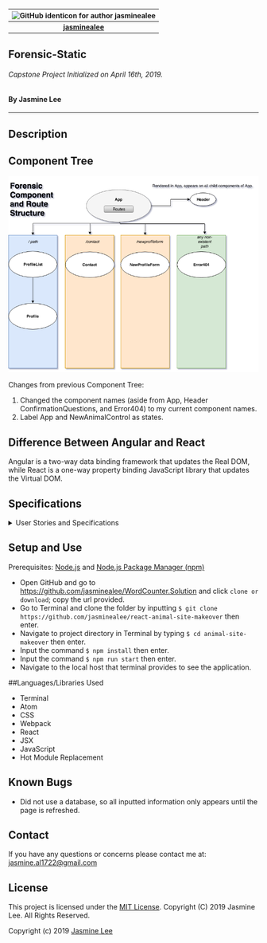 |<img src="https://github.com/identicons/jasminealee.png" width=100 alt="GitHub identicon for author jasminealee">|
|:-----:|
| [**jasminealee**](https://github.com/jasminealee ) |


## Forensic-Static

###### Capstone Project Initialized on April 16th, 2019.

#### By Jasmine Lee
----------

## Description

## Component Tree
![Component-Tree](/images/component-tree.png)

Changes from previous Component Tree:
<ol>
  <li>Changed the component names (aside from App, Header ConfirmationQuestions, and Error404) to my current component names.</li>
  <li>Label App and NewAnimalControl as states.</li>
</ol>

## Difference Between Angular and React
Angular is a two-way data binding framework that updates the Real DOM, while React is a one-way property binding JavaScript library that updates the Virtual DOM.

## Specifications
<details>
<summary>User Stories and Specifications</summary>

  <table>
    <tr>
      <th> Scenario 01 </th><th></th>
    </tr>
    <tr>
      <td> Behavior </td>
      <td>User views the list of inputted animals.</td>
    </tr>
    <tr>
      <td> Input </td>
      <td>User Clicks "Home".</td>
    </tr>
    <tr>
      <td> Output </td>
      <td>User sees a list of all species and notes that are inputted and the time they were created, in blocks. There is no database used, so all inputted information only appears until the page is refreshed.</td>
    </tr>
  </table>

  <table>  
    <tr>
      <th> Scenario 02 </th><th></th>
    </tr>
    <tr>
      <td> Behavior </td>
      <td>User views the biography about the author.</td>
    </tr>
    <tr>
      <td> Input </td>
      <td>User Clicks "About".</td>
    </tr>
    <tr>
      <td> Output </td>
      <td>User sees a picture and information about the author.</td>
    </tr>
  </table>  

  <table>  
    <tr>
      <th> Scenario 03 </th><th></th>
    </tr>
    <tr>
      <td> Behavior </td>
      <td> User inputs information about a new animal. </td>
    </tr>
    <tr>
      <td> Input </td>
      <td> User clicks "Create Animal" and then is prompted with the question "Would you like to proceed?" Then they click "Yes". The user will then input a species and a note about the species before clicking "Submit". </td>
    </tr>
    <tr>
      <td> Output </td>
      <td> The user must click "Home" to view the updated Animals list. There is no database used, so all inputted information only appears until the page is refreshed. </td>
  </table>

  <table>  
    <tr>
      <th> Scenario 04 </th><th></th>
    </tr>
    <tr>
      <td> Behavior </td>
      <td> User selects a species on the Admin page. </td>
    </tr>
    <tr>
      <td> Input </td>
      <td> User clicks "Admin". All animals that have been inputted will appear on the page. The user then clicks on the species of an animal. </td>
    </tr>
    <tr>
      <td> Output </td>
      <td> The species that was clicked, the corresponding note, and the time the block was created appear in another block above all of the listed animals in bold font. The user can also click on a different species. In that case, that information replaces the information in the block  that was previously bolded. There is no database used, so all inputted information only appears until the page is refreshed. </td>
  </table>    
</details>

## Setup and Use
Prerequisites: [Node.js](https://nodejs.org/en/) and [Node.js Package Manager (npm)](https://www.npmjs.com/)

* Open GitHub and go to https://github.com/jasminealee/WordCounter.Solution and click `clone or download`; copy the url provided.
* Go to Terminal and clone the folder by inputting `$ git clone https://github.com/jasminealee/react-animal-site-makeover` then enter.
* Navigate to project directory in Terminal by typing `$ cd animal-site-makeover` then enter.
* Input the command `$ npm install` then enter.
* Input the command `$ npm run start` then enter.
* Navigate to the local host that terminal provides to see the application.

##Languages/Libraries Used
* Terminal
* Atom
* CSS
* Webpack
* React
* JSX
* JavaScript
* Hot Module Replacement

## Known Bugs
* Did not use a database, so all inputted information only appears until the page is refreshed.

## Contact
If you have any questions or concerns please contact me at: [jasmine.al1722@gmail.com](mailto:jasmine.al1722@gmail.com)

## License
This project is licensed under the [MIT License](https://opensource.org/licenses/MIT). Copyright (C) 2019 Jasmine Lee. All Rights Reserved.

Copyright (c) 2019 [Jasmine Lee](https://github.com/jasminealee)
